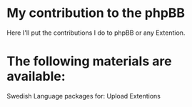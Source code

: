 
# My contribution to the phpBB

Here I'll put the contributions I do to phpBB or any Extention.

# The following materials are available:

Swedish Language packages for:
	Upload Extentions
